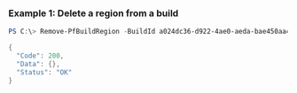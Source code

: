 ### Example 1: Delete a region from a build
```powershell
PS C:\> Remove-PfBuildRegion -BuildId a024dc36-d922-4ae0-aeda-bae450aa4d8b -Region AustraliaEast | ConvertTo-Json

{
  "Code": 200,
  "Data": {},
  "Status": "OK"
}
```


